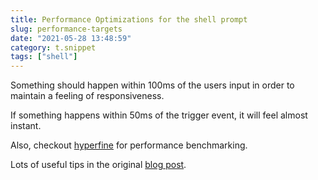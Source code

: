 ```yaml
---
title: Performance Optimizations for the shell prompt
slug: performance-targets
date: "2021-05-28 13:48:59"
category: t.snippet
tags: ["shell"]
---
```


Something should happen within 100ms of the users input in order to maintain a
feeling of responsiveness.

If something happens within 50ms of the trigger event, it will feel almost
instant.

Also, checkout [hyperfine](https://github.com/sharkdp/hyperfine) for performance
benchmarking.

Lots of useful tips in the original [blog post](https://seb.jambor.dev/posts/performance-optimizations-for-the-shell-prompt/).
